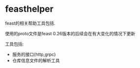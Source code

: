 # feasthelper

feast的相关帮助工具包括.

使用的proto文件是feast 0.26版本的后续会在有大变化的情况下更新

工具包括:

+ 服务的接口(http,grpc)
+ 仓库信息文件的解析工具
